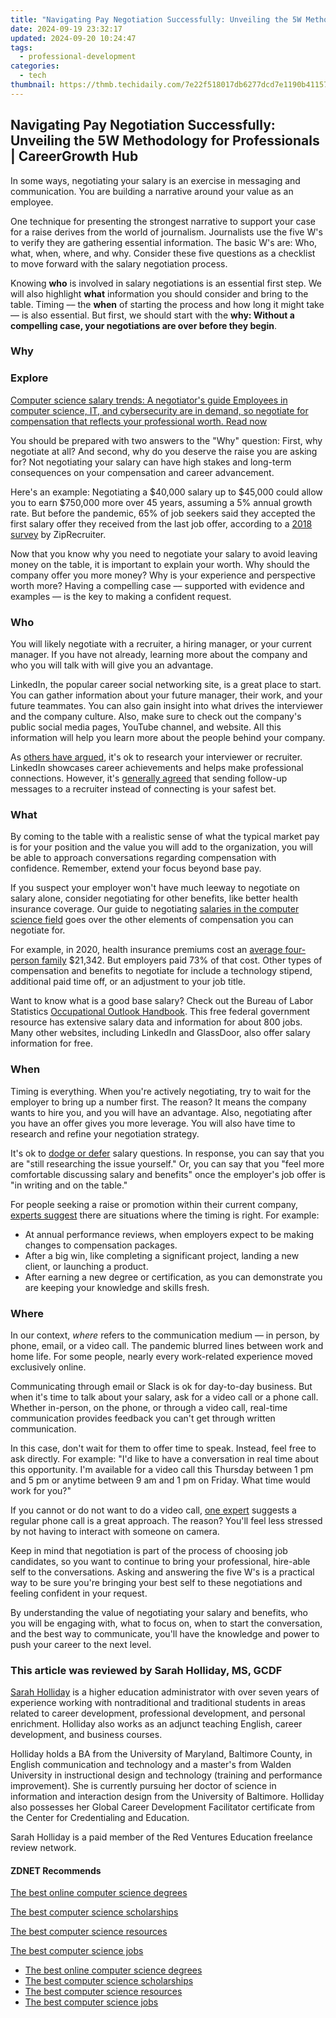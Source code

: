 ```yaml
---
title: "Navigating Pay Negotiation Successfully: Unveiling the 5W Methodology for Professionals | CareerGrowth Hub"
date: 2024-09-19 23:32:17
updated: 2024-09-20 10:24:47
tags:
  - professional-development
categories:
  - tech
thumbnail: https://thmb.techidaily.com/7e22f518017db6277dcd7e1190b41157a7934026017c8917e3ff6d2a5ba30944.jpg
---
```


## Navigating Pay Negotiation Successfully: Unveiling the 5W Methodology for Professionals | CareerGrowth Hub

In some ways, negotiating your salary is an exercise in messaging and communication. You are building a narrative around your value as an employee.

One technique for presenting the strongest narrative to support your case for a raise derives from the world of journalism. Journalists use the five W's to verify they are gathering essential information. The basic W's are: Who, what, when, where, and why. Consider these five questions as a checklist to move forward with the salary negotiation process.

Knowing **who** is involved in salary negotiations is an essential first step. We will also highlight **what** information you should consider and bring to the table. Timing –– the **when** of starting the process and how long it might take –– is also essential. But first, we should start with the **why: Without a compelling case, your negotiations are over before they begin**.

### **Why**

### Explore

[Computer science salary trends: A negotiator's guide Employees in computer science, IT, and cybersecurity are in demand, so negotiate for compensation that reflects your professional worth.  Read now](https://www.zdnet.com/article/computer-science-salary/)

You should be prepared with two answers to the "Why" question: First, why negotiate at all? And second, why do you deserve the raise you are asking for? Not negotiating your salary can have high stakes and long-term consequences on your compensation and career advancement. 

Here's an example: Negotiating a $40,000 salary up to $45,000 could allow you to earn $750,000 more over 45 years, assuming a 5% annual growth rate. But before the pandemic, 65% of job seekers said they accepted the first salary offer they received from the last job offer, according to a [2018 survey](https://www.ziprecruiter.com/blog/ziprecruiter-2018-annual-job-seeker-survey/) by ZipRecruiter.

Now that you know why you need to negotiate your salary to avoid leaving money on the table, it is important to explain your worth. Why should the company offer you more money? Why is your experience and perspective worth more? Having a compelling case –– supported with evidence and examples –– is the key to making a confident request.

### **Who**

You will likely negotiate with a recruiter, a hiring manager, or your current manager. If you have not already, learning more about the company and who you will talk with will give you an advantage.

LinkedIn, the popular career social networking site, is a great place to start. You can gather information about your future manager, their work, and your future teammates. You can also gain insight into what drives the interviewer and the company culture. Also, make sure to check out the company's public social media pages, YouTube channel, and website. All this information will help you learn more about the people behind your company.

As [others have argued](https://greatresumesfast.com/blog/connecting-with-the-hiring-manager-on-linkedin/), it's ok to research your interviewer or recruiter. LinkedIn showcases career achievements and helps make professional connections. However, it's [generally agreed](https://www.themuse.com/advice/should-you-connect-with-the-hiring-manager-on-linkedin) that sending follow-up messages to a recruiter instead of connecting is your safest bet.

### **What**

By coming to the table with a realistic sense of what the typical market pay is for your position and the value you will add to the organization, you will be able to approach conversations regarding compensation with confidence. Remember, extend your focus beyond base pay. 

If you suspect your employer won't have much leeway to negotiate on salary alone, consider negotiating for other benefits, like better health insurance coverage. Our guide to negotiating [salaries in the computer science field](https://www.zdnet.com/article/computer-science-salary/) goes over the other elements of compensation you can negotiate for. 

For example, in 2020, health insurance premiums cost an [average four-person family](https://www.kff.org/health-costs/report/2020-employer-health-benefits-survey/) $21,342\. But employers paid 73% of that cost. Other types of compensation and benefits to negotiate for include a technology stipend, additional paid time off, or an adjustment to your job title.

Want to know what is a good base salary? Check out the Bureau of Labor Statistics [Occupational Outlook Handbook](https://www.bls.gov/ooh/). This free federal government resource has extensive salary data and information for about 800 jobs. Many other websites, including LinkedIn and GlassDoor, also offer salary information for free.

### **When**

Timing is everything. When you're actively negotiating, try to wait for the employer to bring up a number first. The reason? It means the company wants to hire you, and you will have an advantage. Also, negotiating after you have an offer gives you more leverage. You will also have time to research and refine your negotiation strategy.

It's ok to [dodge or defer](https://www.forbes.com/sites/rebeccazucker/2020/12/09/how-to-handle-salary-questions-in-an-interview/?sh=310c3f9168e2) salary questions. In response, you can say that you are "still researching the issue yourself." Or, you can say that you "feel more comfortable discussing salary and benefits" once the employer's job offer is "in writing and on the table."

For people seeking a raise or promotion within their current company, [experts suggest](https://www.salary.com/articles/6-signs-it-s-a-good-time-to-ask-for-a-raise/) there are situations where the timing is right. For example:

* At annual performance reviews, when employers expect to be making changes to compensation packages.
* After a big win, like completing a significant project, landing a new client, or launching a product.
* After earning a new degree or certification, as you can demonstrate you are keeping your knowledge and skills fresh.

### **Where**

In our context, _where_ refers to the communication medium –– in person, by phone, email, or a video call. The pandemic blurred lines between work and home life. For some people, nearly every work-related experience moved exclusively online. 

Communicating through email or Slack is ok for day-to-day business. But when it's time to talk about your salary, ask for a video call or a phone call. Whether in-person, on the phone, or through a video call, real-time communication provides feedback you can't get through written communication. 

In this case, don't wait for them to offer time to speak. Instead, feel free to ask directly. For example: "I'd like to have a conversation in real time about this opportunity. I'm available for a video call this Thursday between 1 pm and 5 pm or anytime between 9 am and 1 pm on Friday. What time would work for you?"

If you cannot or do not want to do a video call, [one expert](https://www.rewire.org/how-to-negotiate-your-salary-and-benefits-over-zoom/) suggests a regular phone call is a great approach. The reason? You'll feel less stressed by not having to interact with someone on camera.

Keep in mind that negotiation is part of the process of choosing job candidates, so you want to continue to bring your professional, hire-able self to the conversations. Asking and answering the five W's is a practical way to be sure you're bringing your best self to these negotiations and feeling confident in your request. 

By understanding the value of negotiating your salary and benefits, who you will be engaging with, what to focus on, when to start the conversation, and the best way to communicate, you'll have the knowledge and power to push your career to the next level.

### **This article was reviewed by Sarah Holliday, MS, GCDF** 

[Sarah Holliday](https://www.linkedin.com/in/sarah-holliday-ms-gcdf/) is a higher education administrator with over seven years of experience working with nontraditional and traditional students in areas related to career development, professional development, and personal enrichment. Holliday also works as an adjunct teaching English, career development, and business courses.

Holliday holds a BA from the University of Maryland, Baltimore County, in English communication and technology and a master's from Walden University in instructional design and technology (training and performance improvement). She is currently pursuing her doctor of science in information and interaction design from the University of Baltimore. Holliday also possesses her Global Career Development Facilitator certificate from the Center for Credentialing and Education.

Sarah Holliday is a paid member of the Red Ventures Education freelance review network.

#### **ZDNET** Recommends

[The best online computer science degrees](https://www.zdnet.com/article/best-online-computer-science-degree/ "The best online computer science degrees")

[The best computer science scholarships](https://www.zdnet.com/article/best-computer-science-scholarship/ "The best computer science scholarships")

[The best computer science resources](https://www.zdnet.com/article/best-computer-science-resource/ "The best computer science resources")

[The best computer science jobs](https://www.zdnet.com/article/best-computer-science-job/ "The best computer science jobs")

* [The best online computer science degrees](https://www.zdnet.com/article/best-online-computer-science-degree/ "The best online computer science degrees")
* [The best computer science scholarships](https://www.zdnet.com/article/best-computer-science-scholarship/ "The best computer science scholarships")
* [The best computer science resources](https://www.zdnet.com/article/best-computer-science-resource/ "The best computer science resources")
* [The best computer science jobs](https://www.zdnet.com/article/best-computer-science-job/ "The best computer science jobs")

<ins class="adsbygoogle"
     style="display:block"
     data-ad-format="autorelaxed"
     data-ad-client="ca-pub-7571918770474297"
     data-ad-slot="1223367746"></ins>



<ins class="adsbygoogle"
     style="display:block"
     data-ad-client="ca-pub-7571918770474297"
     data-ad-slot="8358498916"
     data-ad-format="auto"
     data-full-width-responsive="true"></ins>
